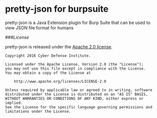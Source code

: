 # pretty-json for burpsuite

pretty-json is a Java Extension plugin for Burp Suite that can be used to view JSON file format for humans

###*License*

pretty-json is released under the [Apache 2.0 license](LICENSE).

```
Copyright 2016 Cyber Defense Institute.

Licensed under the Apache License, Version 2.0 (the "License");
you may not use this file except in compliance with the License.
You may obtain a copy of the License at

    http://www.apache.org/licenses/LICENSE-2.0

Unless required by applicable law or agreed to in writing, software
distributed under the License is distributed on an "AS IS" BASIS,
WITHOUT WARRANTIES OR CONDITIONS OF ANY KIND, either express or implied.
See the License for the specific language governing permissions and
limitations under the License.
```
